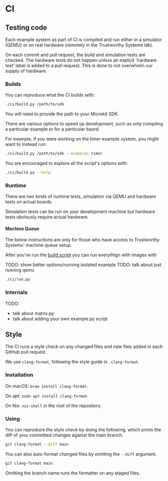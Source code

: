 <!--
    Copyright 2024, UNSW

    SPDX-License-Identifier: BSD-2-Clause
-->

# CI

## Testing code

Each example system as part of CI is compiled and run either in a simulator (QEMU)
or on real hardware (remotely in the Trustworthy Systems lab).

On each commit and pull request, the build and simulation tests are checked.
The hardware tests do not happen unless an explicit 'hardware test' label is added
to a pull request. This is done to not overwhelm our supply of hardware.

### Builds

You can reproduce what the CI builds with:

```sh
./ci/build.py /path/to/sdk
```

You will need to provide the path to your Microkit SDK.

There are various options to speed up development, such as only compiling a particular
example or for a particular baord.

For example, if you were working on the timer example system, you might want to instead
run:
```sh
./ci/build.py /path/to/sdk --examples timer
```

You are encouraged to explore all the script's options with:
```sh
./ci/build.py --help
```

### Runtime

There are two kinds of runtime tests, simulation via QEMU and hardware tests on actual
boards.

Simulation tests can be run on your development machine but hardware tests obviously
require actual hardware.

#### Machine Queue

The below instrucitons are only for those who have access to Trustworthy Systems'
machine queue setup.

After you've run the [build script](#builds) you can run everythign with images with

TODO: show better options/running isolated example
TODO: talk about just running qemu
```sh
./ci/run.py
```

### Internals

TODO:
* talk about matrix.py
* talk about adding your own example.py script

## Style

The CI runs a style check on any changed files and new files added in each GitHub
pull request.

We use `clang-format`, following the style guide in `.clang-format`.

### Installation

On macOS: `brew install clang-format`.

On apt: `sudo apt install clang-format`.

On Nix: `nix-shell` in the root of the repository.

### Using

You can reproduce the style check by doing the following, which prints the diff
of your committed changes against the main branch.

```sh
git clang-format --diff main
```

You can also auto-format changed files by omitting the `--diff` argument.

```sh
git clang-format main
```

Omitting the branch name runs the formatter on any staged files.
